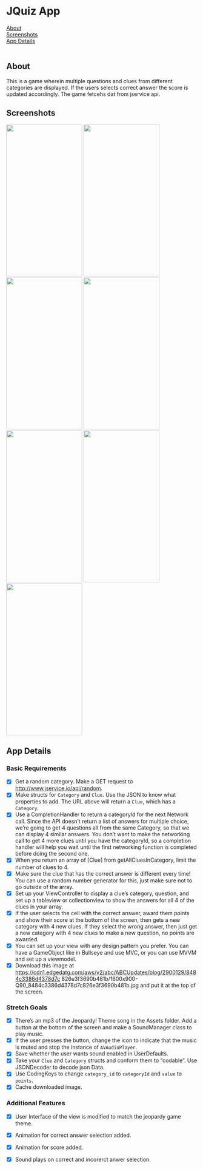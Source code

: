 # JQuiz App
[About](#about)<br/>
[Screenshots](#screenshots)<br/>
[App Details](#app)<br/>
</br>

## About
<a name = "about" />This is a game wherein multiple questions and clues from different categories are displayed. If the users selects correct answer the score is updated accordingly. The game fetcehs dat from jservice api.

## Screenshots
<a name = "screenshots" />  



<img src="Screenshots/list_grid_togglegif.gif" width="200" height="400"> <img src="Screenshots/sort_toggle.gif" width="200" height="400"> <img src="Screenshots/sauce_toggle.gif" width="200" height="400"> <img src="Screenshots/text_filter.gif" width="200" height="400"> <img src="Screenshots/edit_mode.gif" width="200" height="400"> <img src="Screenshots/new_sandwich.gif" width="200" height="400"> <img src="Screenshots/update_details.gif" width="200" height="400">

## App Details
<a name = "app" /> 

### Basic Requirements

- [x] Get a random category. Make a GET request to http://www.jservice.io/api/random. 
- [x] Make structs for `Category` and `Clue`. Use the JSON to know what properties to add.
  The URL above will return a `Clue`, which has a `Category`.
- [x] Use a CompletionHandler to return a categoryId for the next Network call. Since the API doesn’t return a list of answers for multiple choice, we’re going to get 4 questions all from the same Category, so that we can display 4 similar answers. You don’t want to make the networking call to get 4 more clues until you have the categoryId, so a completion handler will help you wait until the first networking function is completed before doing the second one.
- [x] When you return an array of [Clue] from getAllCluesInCategory, limit the number of clues to 4.
- [x] Make sure the clue that has the correct answer is different every time!  You can use a random number generator for this, just make sure not to go outside of the array.
- [x] Set up your ViewController to display a clue’s category, question, and set up a tableview or collectionview to show the answers for all 4 of the clues in your array.
- [x] If the user selects the cell with the correct answer, award them points and show their score at the bottom of the screen, then gets a new category with 4 new clues. If they select the wrong answer, then just get a new category with 4 new clues to make a new question, no points are awarded.
- [x] You can set up your view with any design pattern you prefer. You can have a GameObject like in Bullseye and use MVC, or you can use MVVM and set up a viewmodel.
- [x] Download this image at https://cdn1.edgedatg.com/aws/v2/abc/ABCUpdates/blog/2900129/8484c3386d4378d7c
  826e3f3690b481b/1600x900-Q90_8484c3386d4378d7c826e3f3690b481b.jpg and put it
  at the top of the screen.

###  Stretch Goals 

- [x] There’s an mp3 of the Jeopardy! Theme song in the Assets folder. Add a button at the bottom of the screen and make a SoundManager class to play music.
- [x] If the user presses the button, change the icon to indicate that the music is muted and stop the instance of `AVAudioPlayer`.
- [x] Save whether the user wants sound enabled in UserDefaults.
- [x] Take your `Clue` and `Category` structs and conform them to “codable”.  Use JSONDecoder to decode json Data.
- [x] Use CodingKeys to change `category_id` to `categoryId` and `value` to `points`.
- [x] Cache downloaded image.

### Additional Features
- [x] User Interface of the view is modified to match the jeopardy game theme.
- [x] Animation for correct answer selection added.
- [x] Animation for score added.
- [x] Sound plays on correct and incorerct anwer selection.

